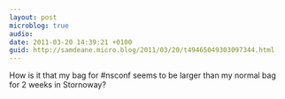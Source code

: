 ```yaml
---
layout: post
microblog: true
audio: 
date: 2011-03-20 14:39:21 +0100
guid: http://samdeane.micro.blog/2011/03/20/t49465049303097344.html
---
```

How is it that my bag for #nsconf seems to be larger than my normal bag for 2 weeks in Stornoway?
